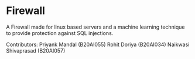 # Firewall
A Firewall made for linux based servers and a machine learning technique to provide protection against SQL injections.

Contributors:
 Priyank Mandal (B20AI055)
 Rohit Doriya (B20AI034)
 Naikwasi Shivaprasad (B20AI057)
